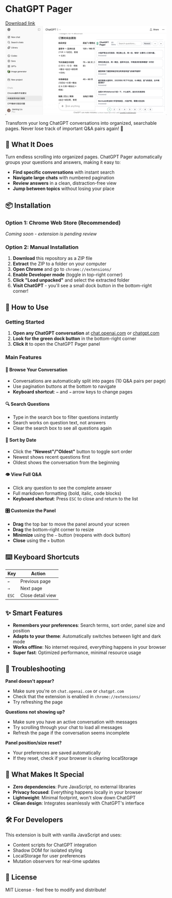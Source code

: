 # ChatGPT Pager
[Download link](https://chromewebstore.google.com/detail/jkpmmncamhbafgmklfdgfcmojpjffnbh?utm_source=item-share-cb)
![ChatGPT Pager Demo](https://raw.githubusercontent.com/Jiaaming/blogImage/main/pic/20250820204225.png)

Transform your long ChatGPT conversations into organized, searchable pages. Never lose track of important Q&A pairs again! 🚀

## 🎯 What It Does

Turn endless scrolling into organized pages. ChatGPT Pager automatically groups your questions and answers, making it easy to:
- **Find specific conversations** with instant search
- **Navigate large chats** with numbered pagination  
- **Review answers** in a clean, distraction-free view
- **Jump between topics** without losing your place

## 📦 Installation

### Option 1: Chrome Web Store (Recommended)
*Coming soon - extension is pending review*

### Option 2: Manual Installation
1. **Download** this repository as a ZIP file
2. **Extract** the ZIP to a folder on your computer
3. **Open Chrome** and go to `chrome://extensions/`
4. **Enable Developer mode** (toggle in top-right corner)
5. **Click "Load unpacked"** and select the extracted folder
6. **Visit ChatGPT** - you'll see a small dock button in the bottom-right corner!

## 🚀 How to Use

### Getting Started
1. **Open any ChatGPT conversation** at [chat.openai.com](https://chat.openai.com) or [chatgpt.com](https://chatgpt.com)
2. **Look for the green dock button** in the bottom-right corner
3. **Click it** to open the ChatGPT Pager panel

### Main Features

#### 📄 **Browse Your Conversation**
- Conversations are automatically split into pages (10 Q&A pairs per page)
- Use pagination buttons at the bottom to navigate
- **Keyboard shortcut**: `←` and `→` arrow keys to change pages

#### 🔍 **Search Questions**
- Type in the search box to filter questions instantly
- Search works on question text, not answers
- Clear the search box to see all questions again

#### 📅 **Sort by Date**
- Click the **"Newest"/"Oldest"** button to toggle sort order
- Newest shows recent questions first
- Oldest shows the conversation from the beginning

#### 👁️ **View Full Q&A**
- Click any question to see the complete answer
- Full markdown formatting (bold, italic, code blocks)
- **Keyboard shortcut**: Press `ESC` to close and return to the list

#### 🎛️ **Customize the Panel**
- **Drag** the top bar to move the panel around your screen
- **Drag** the bottom-right corner to resize
- **Minimize** using the `—` button (reopens with dock button)
- **Close** using the `×` button

## ⌨️ Keyboard Shortcuts

| Key | Action |
|-----|--------|
| `←` | Previous page |
| `→` | Next page |
| `ESC` | Close detail view |

## ✨ Smart Features

- **Remembers your preferences**: Search terms, sort order, panel size and position
- **Adapts to your theme**: Automatically switches between light and dark mode
- **Works offline**: No internet required, everything happens in your browser
- **Super fast**: Optimized performance, minimal resource usage

## 🔧 Troubleshooting

**Panel doesn't appear?**
- Make sure you're on `chat.openai.com` or `chatgpt.com`
- Check that the extension is enabled in `chrome://extensions/`
- Try refreshing the page

**Questions not showing up?**
- Make sure you have an active conversation with messages
- Try scrolling through your chat to load all messages
- Refresh the page if the conversation seems incomplete

**Panel position/size reset?**
- Your preferences are saved automatically
- If they reset, check if your browser is clearing localStorage

## 🎨 What Makes It Special

- **Zero dependencies**: Pure JavaScript, no external libraries
- **Privacy focused**: Everything happens locally in your browser
- **Lightweight**: Minimal footprint, won't slow down ChatGPT
- **Clean design**: Integrates seamlessly with ChatGPT's interface

## 🛠️ For Developers

This extension is built with vanilla JavaScript and uses:
- Content scripts for ChatGPT integration
- Shadow DOM for isolated styling
- LocalStorage for user preferences
- Mutation observers for real-time updates

## 📝 License

MIT License - feel free to modify and distribute!